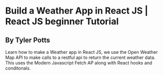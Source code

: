 
# Build a Weather App in React JS | React JS beginner Tutorial
## By Tyler Potts
Learn how to make a Weather app in React JS, we use the Open Weather Map API to make calls to a restful api to return the current weather data. This uses the Modern Javascript Fetch AP along with React hooks and conditonals.
